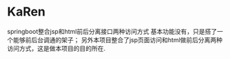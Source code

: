 # KaRen
springboot整合jsp和html前后分离接口两种访问方式
基本功能没有，只是搭了一个能够前后台调通的架子；
另外本项目整合了jsp页面访问和html做前后分离两种访问方式，这是做本项目的目的所在.
